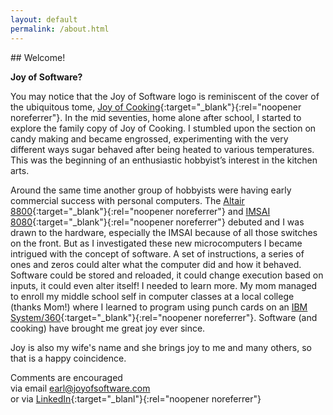 ```yaml
---
layout: default
permalink: /about.html
---
```

<p></p>
## Welcome!

**Joy of Software?**

You may notice that the Joy of Software logo is reminiscent of the cover of the ubiquitous tome, [Joy of Cooking](https://www.simonandschuster.com/p/joy-of-cooking){:target="_blank"}{:rel="noopener noreferrer"}. In the mid seventies, home alone after school, I started to explore the family copy of Joy of Cooking. I stumbled upon the section on candy making and became engrossed, experimenting with the very different ways sugar behaved after being heated to various temperatures. This was the beginning of an enthusiastic hobbyist’s interest in the kitchen arts.

Around the same time another group of hobbyists were having early commercial success with personal computers. The [Altair 8800](https://en.wikipedia.org/wiki/Altair_8800){:target="_blank"}{:rel="noopener noreferrer"} and [IMSAI 8080](https://en.wikipedia.org/wiki/IMSAI_8080){:target="_blank"}{:rel="noopener noreferrer"} debuted and I was drawn to the hardware, especially the IMSAI because of all those switches on the front. But as I investigated these new microcomputers I became intrigued with the concept of software. A set of instructions, a series of ones and zeros could alter what the computer did and how it behaved. Software could be stored and reloaded, it could change execution based on inputs, it could even alter itself! I needed to learn more. My mom managed to enroll my middle school self in computer classes at a local college (thanks Mom!) where I learned to program using punch cards on an [IBM System/360](https://en.wikipedia.org/wiki/IBM_System/360){:target="_blank"}{:rel="noopener noreferrer"}. Software (and cooking) have brought me great joy ever since.

Joy is also my wife's name and she brings joy to me and many others, so that is a happy coincidence. 

Comments are encouraged  
via email <earl@joyofsoftware.com>  
or
via [LinkedIn](https://linkedin.com/in/earlchen){:target="_blanl"}{:rel="noopener noreferrer"}

<p></p>
